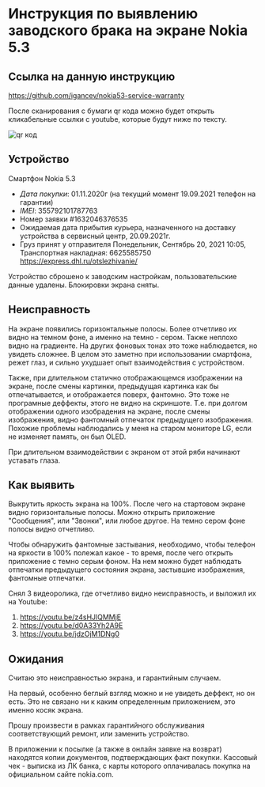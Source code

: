 # Инструкция по выявлению заводского брака на экране Nokia 5.3 

## Ссылка на данную инструкцию

https://github.com/igancev/nokia53-service-warranty

После сканирования с бумаги qr кода можно будет открыть кликабельные ссылки с youtube, которые будут ниже по тексту.

![qr код](http://qrcoder.ru/code/?https%3A%2F%2Fgithub.com%2Figancev%2Fnokia53-service-warranty&4&0)

## Устройство

Смартфон Nokia 5.3

- *Дата покупки*: 01.11.2020г (на текущий момент 19.09.2021 телефон на гарантии)
- *IMEI*: 355792101787763
- Номер заявки #1632046376535
- Ожидаемая дата прибытия курьера, назначенного на доставку устройства в сервисный центр, 20.09.2021г.
- Груз принят у отправителя Понедельник, Сентябрь 20, 2021 10:05, Транспортная накладная: 6625585750 https://express.dhl.ru/otslezhivanie/

Устройство сброшено к заводским настройкам, пользовательские данные удалены. Блокировки экрана сняты.

## Неисправность

На экране появились горизонтальные полосы. Более отчетливо их видно на темном фоне, а именно на темно - сером. Также неплохо видно на градиенте. На других фоновых тонах это тоже наблюдается, но увидеть сложнее. В целом это заметно при использовании смартфона, режет глаз, и сильно ухудшает опыт взаимодействия с устройством. 

Также, при длительном статично отображающемся изображении на экране, после смены картинки, предыдущая картинка как бы отпечатывается, и отображается поверх, фантомно. Это тоже не програмные деффекты, этого не видно на скриншоте. Т.е. при долгом отображении одного изобрадения на экране, после смены изображения, видно фантомный отпечаток предыдущего изображения. Похожие проблемы наблюдались у меня на старом мониторе LG, если не изменяет память, он был OLED.

При длительном взаимодействии с экраном от этой ряби начинают уставать глаза.

## Как выявить

Выкрутить яркость экрана на 100%. После чего на стартовом экране видно горизонтальные полосы. Можно открыть приложение "Сообщения", или "Звонки", или любое другое. На темно сером фоне полосы видно отчетливо.

Чтобы обнаружить фантомные застывания, необходимо, чтобы телефон на яркости в 100% полежал какое - то время, после чего открыть приложение с темно серым фоном. На нем можно будет наблюдать отпечатки предыдущего состояния экрана, застывшие изображения, фантомные отпечатки.

Снял 3 видеоролика, где отчетливо видно неисправность, и выложил их на Youtube:

1) https://youtu.be/z4sHJlQMMjE
2) https://youtu.be/d0A33Yh2A9E
3) https://youtu.be/jdzOjM1DNg0

## Ожидания

Считаю это неисправностью экрана, и гарантийным случаем.

На первый, особенно беглый взгляд можно и не увидеть деффект, но он есть. Это не связано ни к каким определенным приложением, это именно косяк экрана.

Прошу произвести в рамках гарантийного обслуживания соответствующий ремонт, или заменить устройство.

В приложении к посылке (а также в онлайн заявке на возврат) находятся копии документов, подтверждающих факт покупки. Кассовый чек - выписка из ЛК банка, с карты которого оплачивалась покупка на официальном сайте nokia.com.
